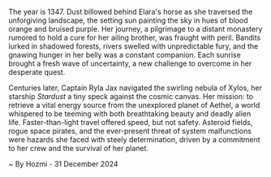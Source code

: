 
The year is 1347.  Dust billowed behind Elara's horse as she traversed the unforgiving landscape, the setting sun painting the sky in hues of blood orange and bruised purple.  Her journey, a pilgrimage to a distant monastery rumored to hold a cure for her ailing brother, was fraught with peril.  Bandits lurked in shadowed forests, rivers swelled with unpredictable fury, and the gnawing hunger in her belly was a constant companion.  Each sunrise brought a fresh wave of uncertainty, a new challenge to overcome in her desperate quest.

Centuries later, Captain Ryla Jax navigated the swirling nebula of Xylos, her starship *Stardust* a tiny speck against the cosmic canvas.  Her mission: to retrieve a vital energy source from the unexplored planet of Aethel, a world whispered to be teeming with both breathtaking beauty and deadly alien life.  Faster-than-light travel offered speed, but not safety.  Asteroid fields, rogue space pirates, and the ever-present threat of system malfunctions were hazards she faced with steely determination, driven by a commitment to her crew and the survival of her planet.

~ By Hozmi - 31 December 2024
